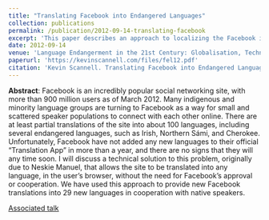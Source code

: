 ```yaml
---
title: "Translating Facebook into Endangered Languages"
collection: publications
permalink: /publication/2012-09-14-translating-facebook
excerpt: 'This paper describes an approach to localizing the Facebook interface into unsupported languages, originally due to Neskie Manuel.'
date: 2012-09-14
venue: 'Language Endangerment in the 21st Century: Globalisation, Technology and New Media. Proceedings of the 16th Foundation for Endangered Languages Conference'
paperurl: 'https://kevinscannell.com/files/fel12.pdf'
citation: 'Kevin Scannell. Translating Facebook into Endangered Languages. In Tania Ka’ai, Muiris Ó Laoire, et al., editors, <i>Language Endangerment in the 21st Century: Globalisation, Technology and New Media. Proceedings of the 16th Foundation for Endangered Languages Conference</i>, pages 106–110, 2012.'
---
```


**Abstract**: Facebook is an incredibly popular social networking site, with more than 900 million users as of March 2012. Many indigenous and minority language groups are turning to Facebook as a way for small and scattered speaker populations to connect with each other online. There are at least partial translations of the site into about 100 languages, including several endangered languages, such as Irish, Northern Sámi, and Cherokee. Unfortunately, Facebook have not added any new languages to their official “Translation App” in more than a year, and there are no signs that they will any time soon. I will discuss a technical solution to this problem, originally due to Neskie Manuel, that allows the site to be translated into any language, in the user’s browser, without the need for Facebook’s approval or cooperation. We have used this approach to provide new Facebook translations into 29 new languages in cooperation with native speakers.

[Associated talk](/talks/2012-09-14-talk)
